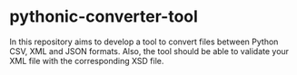 # pythonic-converter-tool
In this repository aims to develop a tool to convert files between Python CSV, XML and JSON formats. Also, the tool should be able to validate your XML file with the corresponding XSD file.
